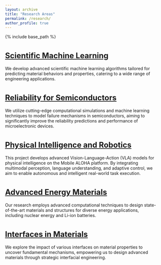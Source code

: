 ```yaml
---
layout: archive
title: "Research Areas"
permalink: /research/
author_profile: true
---
```


{% include base_path %}

<a href="/research_AI" style="font-size: 25px; font-weight: bold;">Scientific Machine Learning</a>
======
We develop advanced scientific machine learning algorithms tailored for predicting material behaviors and properties, catering to a wide range of engineering applications.

<a href="/research_semiconductors" style="font-size: 25px; font-weight: bold;">Reliability for Semiconductors</a>
======
We utilize cutting-edge computational simulations and machine learning techniques to model failure mechanisms in semiconductors, aiming to significantly improve the reliability predictions and performance of microelectronic devices.

<a href="/research_robotics" style="font-size: 25px; font-weight: bold;">Physical Intelligence and Robotics</a>
======
This project develops advanced Vision-Language-Action (VLA) models for physical intelligence on the Mobile ALOHA platform. By integrating multimodal perception, language understanding, and adaptive control, we aim to enable autonomous and intelligent real-world task execution.

<a href="/research_energy_materials" style="font-size: 25px; font-weight: bold;">Advanced Energy Materials</a>
======
Our research employs advanced computational techniques to design state-of-the-art materials and structures for diverse energy applications, including nuclear energy and Li-ion batteries.

<a href="/research_interfaces" style="font-size: 25px; font-weight: bold;">Interfaces in Materials </a>
======
We explore the impact of various interfaces on material properties to uncover fundamental mechanisms, empowering us to design advanced materials through strategic interfacial engineering.

